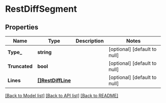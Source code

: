 # RestDiffSegment

## Properties
Name | Type | Description | Notes
------------ | ------------- | ------------- | -------------
**Type_** | **string** |  | [optional] [default to null]
**Truncated** | **bool** |  | [optional] [default to null]
**Lines** | [**[]RestDiffLine**](RestDiffLine.md) |  | [optional] [default to null]

[[Back to Model list]](../README.md#documentation-for-models) [[Back to API list]](../README.md#documentation-for-api-endpoints) [[Back to README]](../README.md)

